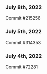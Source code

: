 ### July 8th, 2022

Commit #215256

### July 5th, 2022

Commit #314353


### July 4th, 2022

Commit #72281
